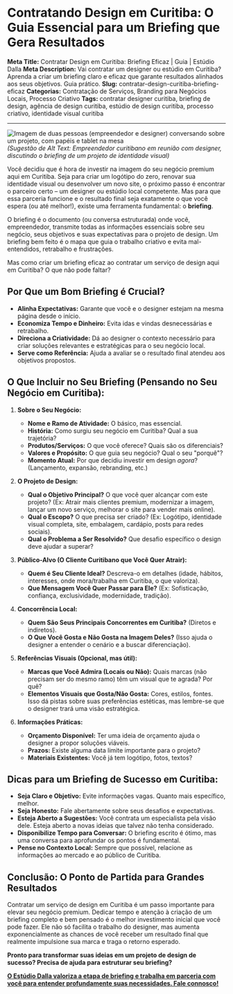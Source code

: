 # Contratando Design em Curitiba: O Guia Essencial para um Briefing que Gera Resultados

**Meta Title:** Contratar Design em Curitiba: Briefing Eficaz | Guia | Estúdio Dalla
**Meta Description:** Vai contratar um designer ou estúdio em Curitiba? Aprenda a criar um briefing claro e eficaz que garante resultados alinhados aos seus objetivos. Guia prático.
**Slug:** contratar-design-curitiba-briefing-eficaz
**Categorias:** Contratação de Serviços, Branding para Negócios Locais, Processo Criativo
**Tags:** contratar designer curitiba, briefing de design, agência de design curitiba, estúdio de design curitiba, processo criativo, identidade visual curitiba

---

![Imagem de duas pessoas (empreendedor e designer) conversando sobre um projeto, com papéis e tablet na mesa](placeholder_imagem_briefing_design.jpg) *(Sugestão de Alt Text: Empreendedor curitibano em reunião com designer, discutindo o briefing de um projeto de identidade visual)*

Você decidiu que é hora de investir na imagem do seu negócio premium aqui em Curitiba. Seja para criar um logótipo do zero, renovar sua identidade visual ou desenvolver um novo site, o próximo passo é encontrar o parceiro certo – um designer ou estúdio local competente. Mas para que essa parceria funcione e o resultado final seja exatamente o que você espera (ou até melhor!), existe uma ferramenta fundamental: o **briefing**.

O briefing é o documento (ou conversa estruturada) onde você, empreendedor, transmite todas as informações essenciais sobre seu negócio, seus objetivos e suas expectativas para o projeto de design. Um briefing bem feito é o mapa que guia o trabalho criativo e evita mal-entendidos, retrabalho e frustrações.

Mas como criar um briefing eficaz ao contratar um serviço de design aqui em Curitiba? O que não pode faltar?

## Por Que um Bom Briefing é Crucial?

*   **Alinha Expectativas:** Garante que você e o designer estejam na mesma página desde o início.
*   **Economiza Tempo e Dinheiro:** Evita idas e vindas desnecessárias e retrabalho.
*   **Direciona a Criatividade:** Dá ao designer o contexto necessário para criar soluções relevantes e estratégicas para o seu negócio local.
*   **Serve como Referência:** Ajuda a avaliar se o resultado final atendeu aos objetivos propostos.

## O Que Incluir no Seu Briefing (Pensando no Seu Negócio em Curitiba):

1.  **Sobre o Seu Negócio:**
    *   **Nome e Ramo de Atividade:** O básico, mas essencial.
    *   **História:** Como surgiu seu negócio em Curitiba? Qual a sua trajetória?
    *   **Produtos/Serviços:** O que você oferece? Quais são os diferenciais?
    *   **Valores e Propósito:** O que guia seu negócio? Qual o seu "porquê"?
    *   **Momento Atual:** Por que decidiu investir em design *agora*? (Lançamento, expansão, rebranding, etc.)

2.  **O Projeto de Design:**
    *   **Qual o Objetivo Principal?** O que você quer alcançar com este projeto? (Ex: Atrair mais clientes premium, modernizar a imagem, lançar um novo serviço, melhorar o site para vender mais online).
    *   **Qual o Escopo?** O que precisa ser criado? (Ex: Logótipo, identidade visual completa, site, embalagem, cardápio, posts para redes sociais).
    *   **Qual o Problema a Ser Resolvido?** Que desafio específico o design deve ajudar a superar?

3.  **Público-Alvo (O Cliente Curitibano que Você Quer Atrair):**
    *   **Quem é Seu Cliente Ideal?** Descreva-o em detalhes (idade, hábitos, interesses, onde mora/trabalha em Curitiba, o que valoriza).
    *   **Que Mensagem Você Quer Passar para Ele?** (Ex: Sofisticação, confiança, exclusividade, modernidade, tradição).

4.  **Concorrência Local:**
    *   **Quem São Seus Principais Concorrentes em Curitiba?** (Diretos e indiretos).
    *   **O Que Você Gosta e Não Gosta na Imagem Deles?** (Isso ajuda o designer a entender o cenário e a buscar diferenciação).

5.  **Referências Visuais (Opcional, mas útil):**
    *   **Marcas que Você Admira (Locais ou Não):** Quais marcas (não precisam ser do mesmo ramo) têm um visual que te agrada? Por quê?
    *   **Elementos Visuais que Gosta/Não Gosta:** Cores, estilos, fontes. Isso dá pistas sobre suas preferências estéticas, mas lembre-se que o designer trará uma visão estratégica.

6.  **Informações Práticas:**
    *   **Orçamento Disponível:** Ter uma ideia de orçamento ajuda o designer a propor soluções viáveis.
    *   **Prazos:** Existe alguma data limite importante para o projeto?
    *   **Materiais Existentes:** Você já tem logótipo, fotos, textos?

## Dicas para um Briefing de Sucesso em Curitiba:

*   **Seja Claro e Objetivo:** Evite informações vagas. Quanto mais específico, melhor.
*   **Seja Honesto:** Fale abertamente sobre seus desafios e expectativas.
*   **Esteja Aberto a Sugestões:** Você contrata um especialista pela visão dele. Esteja aberto a novas ideias que talvez não tenha considerado.
*   **Disponibilize Tempo para Conversar:** O briefing escrito é ótimo, mas uma conversa para aprofundar os pontos é fundamental.
*   **Pense no Contexto Local:** Sempre que possível, relacione as informações ao mercado e ao público de Curitiba.

## Conclusão: O Ponto de Partida para Grandes Resultados

Contratar um serviço de design em Curitiba é um passo importante para elevar seu negócio premium. Dedicar tempo e atenção à criação de um briefing completo e bem pensado é o melhor investimento inicial que você pode fazer. Ele não só facilita o trabalho do designer, mas aumenta exponencialmente as chances de você receber um resultado final que realmente impulsione sua marca e traga o retorno esperado.

**Pronto para transformar suas ideias em um projeto de design de sucesso? Precisa de ajuda para estruturar seu briefing?**

[**O Estúdio Dalla valoriza a etapa de briefing e trabalha em parceria com você para entender profundamente suas necessidades. Fale connosco!**](https://www.estudiodalla.com/contatos)

